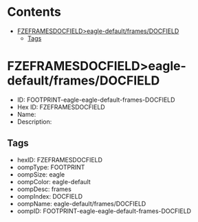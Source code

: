 



Contents
========

* [FZEFRAMESDOCFIELD>eagle-default/frames/DOCFIELD](#fzeframesdocfieldeagle-defaultframesdocfield)
	* [Tags](#tags)

# FZEFRAMESDOCFIELD>eagle-default/frames/DOCFIELD

- ID: FOOTPRINT-eagle-eagle-default-frames-DOCFIELD
- Hex ID: FZEFRAMESDOCFIELD
- Name: 
- Description: 

## Tags

- hexID: FZEFRAMESDOCFIELD
- oompType: FOOTPRINT
- oompSize: eagle
- oompColor: eagle-default
- oompDesc: frames
- oompIndex: DOCFIELD
- oompName: eagle-default/frames/DOCFIELD
- oompID: FOOTPRINT-eagle-eagle-default-frames-DOCFIELD
